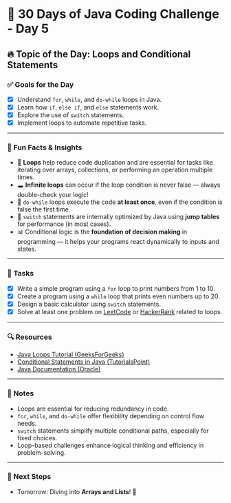 # 🚀 30 Days of Java Coding Challenge - Day 5

## 🔥 Topic of the Day: Loops and Conditional Statements

### ✅ Goals for the Day
- [x] Understand `for`, `while`, and `do-while` loops in Java.  
- [x] Learn how `if`, `else if`, and `else` statements work.  
- [x] Explore the use of `switch` statements.  
- [x] Implement loops to automate repetitive tasks.  

---

### 🧠 Fun Facts & Insights

- 🔁 **Loops** help reduce code duplication and are essential for tasks like iterating over arrays, collections, or performing an operation multiple times.
- 🕳️ **Infinite loops** can occur if the loop condition is never false — always double-check your logic!
- 🔄 `do-while` loops execute the code **at least once**, even if the condition is false the first time.
- 🔀 `switch` statements are internally optimized by Java using **jump tables** for performance (in most cases).
- 📊 Conditional logic is the **foundation of decision making** in programming — it helps your programs react dynamically to inputs and states.

---

### 📝 Tasks
- [x] Write a simple program using a `for` loop to print numbers from 1 to 10.  
- [x] Create a program using a `while` loop that prints even numbers up to 20.  
- [x] Design a basic calculator using `switch` statements.  
- [x] Solve at least one problem on [LeetCode](https://leetcode.com/) or [HackerRank](https://www.hackerrank.com/) related to loops.  

---

### 🔍 Resources
- [Java Loops Tutorial (GeeksForGeeks)](https://www.geeksforgeeks.org/loops-in-java/)  
- [Conditional Statements in Java (TutorialsPoint)](https://www.tutorialspoint.com/java/java_decision_making.htm)  
- [Java Documentation (Oracle)](https://docs.oracle.com/javase/tutorial/java/nutsandbolts/if.html)  

---

### 📌 Notes
- Loops are essential for reducing redundancy in code.
- `for`, `while`, and `do-while` offer flexibility depending on control flow needs.
- `switch` statements simplify multiple conditional paths, especially for fixed choices.
- Loop-based challenges enhance logical thinking and efficiency in problem-solving.

---

### 🔄 Next Steps
- Tomorrow: Diving into **Arrays and Lists**! 🚀
